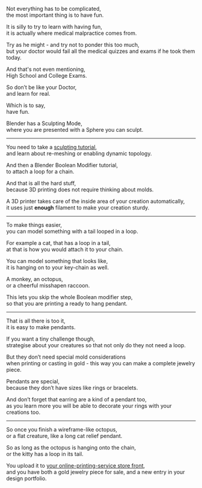Not everything has to be complicated,\
the most important thing is to have fun.

It is silly to try to learn with having fun,\
it is actually where medical malpractice comes from.

Try as he might - and try not to ponder this too much,\
but your doctor would fail all the medical quizzes and exams if he took them today.

And that's not even mentioning,\
High School and College Exams.

So don’t be like your Doctor,\
and learn for real.

Which is to say,\
have fun.

Blender has a Sculpting Mode,\
where you are presented with a Sphere you can sculpt.

---

You need to take a [sculpting tutorial](https://www.youtube.com/watch?v=qEB91bRkPXE),\
and learn about re-meshing or enabling dynamic topology.

And then a Blender Boolean Modifier tutorial,\
to attach a loop for a chain.

And that is all the hard stuff,\
because 3D printing does not require thinking about molds.

A 3D printer takes care of the inside area of your creation automatically,\
it uses just **enough** filament to make your creation sturdy.

---

To make things easier,\
you can model something with a tail looped in a loop.

For example a cat, that has a loop in a tail,\
at that is how you would attach it to your chain.

You can model something that looks like,\
it is hanging on to your key-chain as well.

A monkey, an octopus,\
or a cheerful misshapen raccoon.

This lets you skip the whole Boolean modifier step,\
so that you are printing a ready to hang pendant.

---

That is all there is too it,\
it is easy to make pendants.

If you want a tiny challenge though,\
strategise about your creatures so that not only do they not need a loop.

But they don’t need special mold considerations\
when printing or casting in gold - this way you can make a complete jewelry piece.

Pendants are special,\
because they don’t have sizes like rings or bracelets.

And don’t forget that earring are a kind of a pendant too,\
as you learn more you will be able to decorate your rings with your creations too.

---

So once you finish a wireframe-like octopus,\
or a flat creature, like a long cat relief pendant.

So as long as the octopus is hanging onto the chain,\
or the kitty has a loop in its tail.

You upload it to [your online-printing-service store front](https://www.youtube.com/results?search_query=Shapeways),\
and you have both a gold jewelry piece for sale, and a new entry in your design portfolio.
